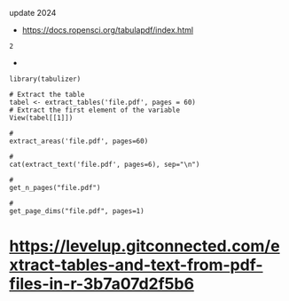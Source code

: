 update 2024
- https://docs.ropensci.org/tabulapdf/index.html
```
2
```
- 
```
library(tabulizer)

# Extract the table
tabel <- extract_tables('file.pdf', pages = 60)
# Extract the first element of the variable
View(tabel[[1]])

# 
extract_areas('file.pdf', pages=60)

# 
cat(extract_text('file.pdf', pages=6), sep="\n")

# 
get_n_pages("file.pdf")

# 
get_page_dims("file.pdf", pages=1)
```


# https://levelup.gitconnected.com/extract-tables-and-text-from-pdf-files-in-r-3b7a07d2f5b6
